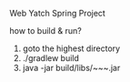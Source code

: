 Web Yatch Spring Project

how to build & run?

1. goto the highest directory
2. ./gradlew build
3. java -jar build/libs/~~~.jar